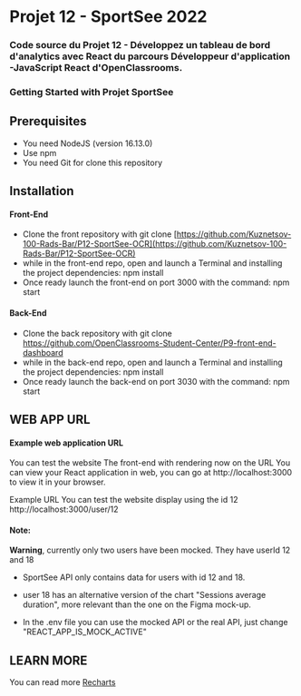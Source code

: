 # Projet 12 - SportSee 2022

### Code source du Projet 12 - Développez un tableau de bord d'analytics avec React du parcours Développeur d'application -JavaScript React d'OpenClassrooms.

### Getting Started with Projet SportSee

## Prerequisites

- You need NodeJS (version 16.13.0)
- Use npm
- You need Git for clone this repository

## Installation

#### **Front-End**

- Clone the front repository with git clone [https://github.com/Kuznetsov-100-Rads-Bar/P12-SportSee-OCR](https://github.com/Kuznetsov-100-Rads-Bar/P12-SportSee-OCR)
- while in the front-end repo, open and launch a Terminal and installing the project dependencies: npm install
- Once ready launch the front-end on port 3000 with the command: npm start

#### **Back-End**

- Clone the back repository with git clone https://github.com/OpenClassrooms-Student-Center/P9-front-end-dashboard
- while in the back-end repo, open and launch a Terminal and installing the project dependencies: npm install
- Once ready launch the back-end on port 3030 with the command: npm start

## WEB APP URL

#### Example web application URL

You can test the website
The front-end with rendering now on the URL
You can view your React application in web, you can go at http://localhost:3000 to view it in your browser.

Example URL
You can test the website display using the id 12 http://localhost:3000/user/12

#### Note:

**Warning**, currently only two users have been mocked. They have userId 12 and 18

- SportSee API only contains data for users with id 12 and 18.
- user 18 has an alternative version of the chart "Sessions average duration", more relevant than the one on the Figma mock-up.

- In the .env file you can use the mocked API or the real API, just change "REACT_APP_IS_MOCK_ACTIVE"

## LEARN MORE

You can read more
[Recharts](https://recharts.org/en-US)
